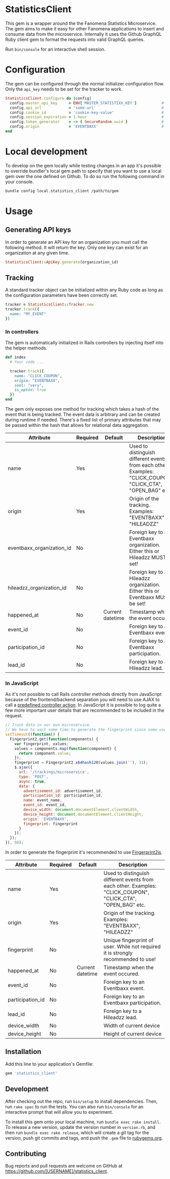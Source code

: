 # StatisticsClient
This gem is a wrapper around the the Fanomena Statistics Microservice.
The gem aims to make it easy for other Fanomena applications to insert and consume data from the microservice.
Internally it uses the Github GraphQL Ruby client gem to format the requests into valid GraphQL queries.

Run `bin/console` for an interactive shell session.

# Configuration
The gem can be configured through the normal initializer configuration flow. Only the `api_key` needs to be set for the tracker to work.

```ruby
StatisticsClient.configure do |config|
  config.master_api_key     = ENV['MASTER_STATISTIXX_KEY']           # Required - Key used for authentication when generating API keys
  config.api_url            = 'some-url'                             # Required - Allows overwriting microservice target URL for development purposes
  config.cookie_id          = 'cookie-key-value'                     # The ID used used for the cookie containing the session id
  config.session_expiration = 1.hour                                 # Time for session to expire
  config.token_generator    = -> { SecureRandom.uuid }               # Mechanism to use for generating session id
  config.origin             = 'EVENTBAXX'                            # Automatically sets ORIGIN
end
```

# Local development
To develop on the gem locally while testing changes in an app it's possible to override bundler's local gem path to specify that you want to use a local gem over the one defined on Github.
To do so run the following command in your console.

```bash
bundle config local.statistics_client /path/to/gem
```

# Usage
## Generating API keys
In order to generate an API key for an organization you must call the following method.
It will return the key. Only one key can exist for an organization at any given time.
```ruby
StatisticsClient::ApiKey.generate(organization_id)
```

## Tracking
A standard tracker object can be initialized within any Ruby code as long as the configuration parameters have been correctly set.

```ruby
tracker = StatisticsClient::Tracker.new
tracker.track({
  name: "MY_EVENT"
})
```

### In controllers
The gem is automatically initialized in Rails controllers by injecting itself into the helper methods.

```ruby
def index
  # Your code ...

  tracker.track({
    name: "CLICK_COUPON",
    origin: "EVENTBAXX",
    cool: "very",
    is_optin: true
  })
end
```

The gem only exposes one method for tracking which takes a hash of the event that is being tracked. The event data is arbitrary and can be created during runtime if needed. There's a fixed list of primary attributes that may be passed within the hash that allows for relational data aggregation.

| Attribute                 | Required | Default          | Description                                                                                                  |
|---------------------------|----------|------------------|--------------------------------------------------------------------------------------------------------------|
| name                      | Yes      |                  | Used to distinguish different events from each other. Examples: "CLICK_COUPON", "CLICK_CTA", "OPEN_BAG" etc. |
| origin                    | Yes      |                  | Origin of the tracking. Examples: "EVENTBAXX", "HILEADZZ"                                                    |
| eventbaxx_organization_id | No       |                  | Foreign key to an Eventbaxx organization. Either this or Hileadzz MUST be set!                               |
| hileadzz_organization_id  | No       |                  | Foreign key to a Hileadzz organization. Either this or Eventbaxx MUST be set!                                |
| happened_at               | No       | Current datetime | Timestamp when the event occured.                                                                            |
| event_id                  | No       |                  | Foreign key to an Eventbaxx event.                                                                           |
| participation_id          | No       |                  | Foreign key to an Eventbaxx participation.                                                                   |
| lead_id                   | No       |                  | Foreign key to a Hileadzz lead.                                                                              |

### In JavaScript
As it's not possible to call Rails controller methods directly from JavaScript because of the frontend/backend separation you will need to use AJAX to call a [predefined controller action](#usage-in-controllers). In JavaScript it is possible to log quite a few more important user details that are recommended to be included in the request.

```javascript
// Track data in our own microservice.
// We have to wait some time to generate the fingerprint since some used attributes take time to load (if user has just loaded Eventbaxx)
setTimeout((function() {
  Fingerprint2.get(function(components) {
    var fingerprint, values;
    values = components.map(function(component) {
      return component.value;
    });
    fingerprint = Fingerprint2.x64hash128(values.join(''), 31);
    $.ajax({
      url: '/trackings/microservice',
      type: 'POST',
      async: true,
      data: {
        advertisement_id: advertisement_id,
        participation_id: participation_id,
        name: event_name,
        event_id: event_id,
        device_width: document.documentElement.clientWidth,
        device_height: document.documentElement.clientHeight,
        origin: 'EVENTBAXX',
        fingerprint: fingerprint
      }
    });
  });
}), 50);
```

In order to generate the fingerprint it's recommended to use [Fingerprint2js](https://github.com/Valve/fingerprintjs2).

| Attribute        | Required | Default          | Description                                                                                                  |
|------------------|----------|------------------|--------------------------------------------------------------------------------------------------------------|
| name             | Yes      |                  | Used to distinguish different events from each other. Examples: "CLICK_COUPON", "CLICK_CTA", "OPEN_BAG" etc. |
| origin           | Yes      |                  | Origin of the tracking. Examples: "EVENTBAXX", "HILEADZZ"                                                    |
| fingerprint      | No       |                  | Unique fingerprint of user. While not required it is strongly recommended to use!                            |
| happened_at      | No       | Current datetime | Timestamp when the event occured.                                                                            |
| event_id         | No       |                  | Foreign key to an Eventbaxx event.                                                                           |
| participation_id | No       |                  | Foreign key to an Eventbaxx participation.                                                                   |
| lead_id          | No       |                  | Foreign key to a Hileadzz lead.                                                                              |
| device_width     | No       |                  | Width of current device                                                                                      |
| device_height    | No       |                  | Height of current device                                                                                     |

## Installation

Add this line to your application's Gemfile:

```ruby
gem 'statistics_client'
```

## Development

After checking out the repo, run `bin/setup` to install dependencies. Then, run `rake spec` to run the tests. You can also run `bin/console` for an interactive prompt that will allow you to experiment.

To install this gem onto your local machine, run `bundle exec rake install`. To release a new version, update the version number in `version.rb`, and then run `bundle exec rake release`, which will create a git tag for the version, push git commits and tags, and push the `.gem` file to [rubygems.org](https://rubygems.org).

## Contributing

Bug reports and pull requests are welcome on GitHub at https://github.com/[USERNAME]/statistics_client.
